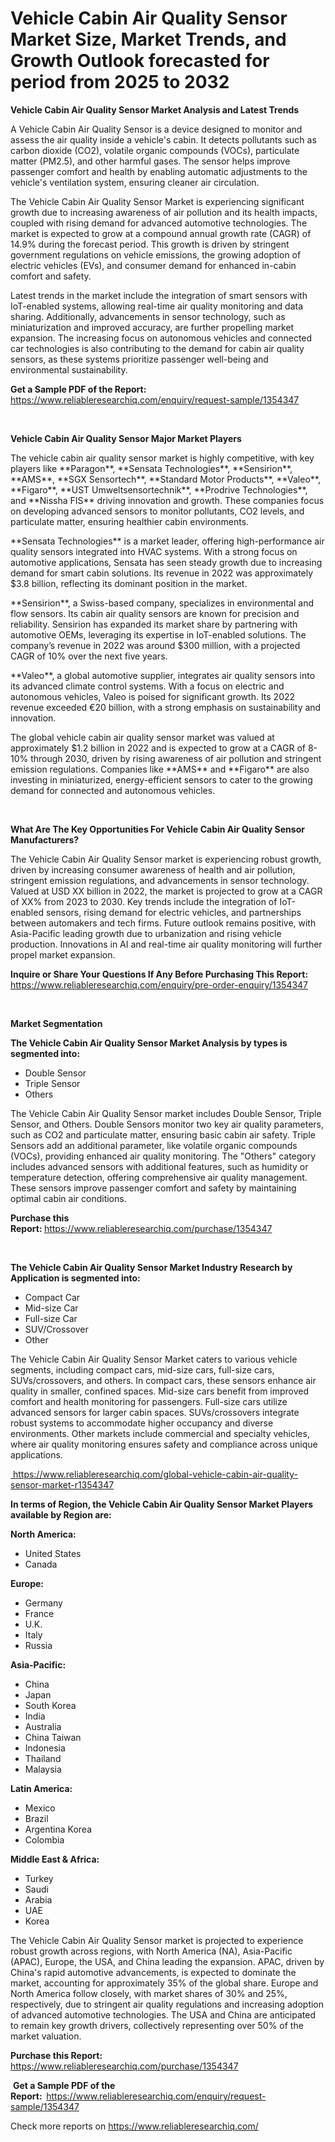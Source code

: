 <p><h1>Vehicle Cabin Air Quality Sensor Market Size, Market Trends, and Growth Outlook forecasted for period from 2025 to 2032</h1></p><p><strong>Vehicle Cabin Air Quality Sensor Market Analysis and Latest Trends</strong></p>
<p><p>A Vehicle Cabin Air Quality Sensor is a device designed to monitor and assess the air quality inside a vehicle's cabin. It detects pollutants such as carbon dioxide (CO2), volatile organic compounds (VOCs), particulate matter (PM2.5), and other harmful gases. The sensor helps improve passenger comfort and health by enabling automatic adjustments to the vehicle's ventilation system, ensuring cleaner air circulation.</p><p>The Vehicle Cabin Air Quality Sensor Market is experiencing significant growth due to increasing awareness of air pollution and its health impacts, coupled with rising demand for advanced automotive technologies. The market is expected to grow at a compound annual growth rate (CAGR) of 14.9% during the forecast period. This growth is driven by stringent government regulations on vehicle emissions, the growing adoption of electric vehicles (EVs), and consumer demand for enhanced in-cabin comfort and safety.</p><p>Latest trends in the market include the integration of smart sensors with IoT-enabled systems, allowing real-time air quality monitoring and data sharing. Additionally, advancements in sensor technology, such as miniaturization and improved accuracy, are further propelling market expansion. The increasing focus on autonomous vehicles and connected car technologies is also contributing to the demand for cabin air quality sensors, as these systems prioritize passenger well-being and environmental sustainability.</p></p>
<p><strong>Get a Sample PDF of the Report:&nbsp;</strong> <a href="https://www.reliableresearchiq.com/enquiry/request-sample/1354347?utm_campaign=103&utm_medium=2&utm_source=Github&utm_content=ia&utm_term=24012025&utm_id=vehicle-cabin-air-quality-sensor">https://www.reliableresearchiq.com/enquiry/request-sample/1354347</a></p>
<p>&nbsp;</p>
<p><strong>Vehicle Cabin Air Quality Sensor Major Market Players</strong></p>
<p><p>The vehicle cabin air quality sensor market is highly competitive, with key players like **Paragon**, **Sensata Technologies**, **Sensirion**, **AMS**, **SGX Sensortech**, **Standard Motor Products**, **Valeo**, **Figaro**, **UST Umweltsensortechnik**, **Prodrive Technologies**, and **Nissha FIS** driving innovation and growth. These companies focus on developing advanced sensors to monitor pollutants, CO2 levels, and particulate matter, ensuring healthier cabin environments.</p><p>**Sensata Technologies** is a market leader, offering high-performance air quality sensors integrated into HVAC systems. With a strong focus on automotive applications, Sensata has seen steady growth due to increasing demand for smart cabin solutions. Its revenue in 2022 was approximately $3.8 billion, reflecting its dominant position in the market.</p><p>**Sensirion**, a Swiss-based company, specializes in environmental and flow sensors. Its cabin air quality sensors are known for precision and reliability. Sensirion has expanded its market share by partnering with automotive OEMs, leveraging its expertise in IoT-enabled solutions. The company’s revenue in 2022 was around $300 million, with a projected CAGR of 10% over the next five years.</p><p>**Valeo**, a global automotive supplier, integrates air quality sensors into its advanced climate control systems. With a focus on electric and autonomous vehicles, Valeo is poised for significant growth. Its 2022 revenue exceeded €20 billion, with a strong emphasis on sustainability and innovation.</p><p>The global vehicle cabin air quality sensor market was valued at approximately $1.2 billion in 2022 and is expected to grow at a CAGR of 8-10% through 2030, driven by rising awareness of air pollution and stringent emission regulations. Companies like **AMS** and **Figaro** are also investing in miniaturized, energy-efficient sensors to cater to the growing demand for connected and autonomous vehicles.</p></p>
<p>&nbsp;</p>
<p><strong>What Are The Key Opportunities For Vehicle Cabin Air Quality Sensor Manufacturers?</strong></p>
<p><p>The Vehicle Cabin Air Quality Sensor market is experiencing robust growth, driven by increasing consumer awareness of health and air pollution, stringent emission regulations, and advancements in sensor technology. Valued at USD XX billion in 2022, the market is projected to grow at a CAGR of XX% from 2023 to 2030. Key trends include the integration of IoT-enabled sensors, rising demand for electric vehicles, and partnerships between automakers and tech firms. Future outlook remains positive, with Asia-Pacific leading growth due to urbanization and rising vehicle production. Innovations in AI and real-time air quality monitoring will further propel market expansion.</p></p>
<p><strong>Inquire or Share Your Questions If Any Before Purchasing This Report:</strong> <a href="https://www.reliableresearchiq.com/enquiry/pre-order-enquiry/1354347?utm_campaign=103&utm_medium=2&utm_source=Github&utm_content=ia&utm_term=24012025&utm_id=vehicle-cabin-air-quality-sensor">https://www.reliableresearchiq.com/enquiry/pre-order-enquiry/1354347</a></p>
<p>&nbsp;</p>
<p><strong>Market Segmentation</strong></p>
<p><strong>The Vehicle Cabin Air Quality Sensor Market Analysis by types is segmented into:</strong></p>
<p><ul><li>Double Sensor</li><li>Triple Sensor</li><li>Others</li></ul></p>
<p><p>The Vehicle Cabin Air Quality Sensor market includes Double Sensor, Triple Sensor, and Others. Double Sensors monitor two key air quality parameters, such as CO2 and particulate matter, ensuring basic cabin air safety. Triple Sensors add an additional parameter, like volatile organic compounds (VOCs), providing enhanced air quality monitoring. The "Others" category includes advanced sensors with additional features, such as humidity or temperature detection, offering comprehensive air quality management. These sensors improve passenger comfort and safety by maintaining optimal cabin air conditions.</p></p>
<p><strong>Purchase this Report:&nbsp;</strong><a href="https://www.reliableresearchiq.com/purchase/1354347?utm_campaign=103&utm_medium=2&utm_source=Github&utm_content=ia&utm_term=24012025&utm_id=vehicle-cabin-air-quality-sensor">https://www.reliableresearchiq.com/purchase/1354347</a></p>
<p>&nbsp;</p>
<p><strong>The Vehicle Cabin Air Quality Sensor Market Industry Research by Application is segmented into:</strong></p>
<p><ul><li>Compact Car</li><li>Mid-size Car</li><li>Full-size Car</li><li>SUV/Crossover</li><li>Other</li></ul></p>
<p><p>The Vehicle Cabin Air Quality Sensor Market caters to various vehicle segments, including compact cars, mid-size cars, full-size cars, SUVs/crossovers, and others. In compact cars, these sensors enhance air quality in smaller, confined spaces. Mid-size cars benefit from improved comfort and health monitoring for passengers. Full-size cars utilize advanced sensors for larger cabin spaces. SUVs/crossovers integrate robust systems to accommodate higher occupancy and diverse environments. Other markets include commercial and specialty vehicles, where air quality monitoring ensures safety and compliance across unique applications.</p></p>
<p><a href="https://www.reliableresearchiq.com/global-vehicle-cabin-air-quality-sensor-market-r1354347?utm_campaign=103&utm_medium=2&utm_source=Github&utm_content=ia&utm_term=24012025&utm_id=vehicle-cabin-air-quality-sensor">&nbsp;https://www.reliableresearchiq.com/global-vehicle-cabin-air-quality-sensor-market-r1354347</a></p>
<p><strong>In terms of Region, the Vehicle Cabin Air Quality Sensor Market Players available by Region are:</strong></p>
<p>
    <p> <strong> North America: </strong>
        <ul>
            <li>United States</li>
            <li>Canada</li>
        </ul>
        </p> 
    <p> <strong> Europe: </strong>
        <ul>
            <li>Germany</li>
            <li>France</li>
            <li>U.K.</li>
            <li>Italy</li>
            <li>Russia</li>
        </ul>
        </p> 
    <p> <strong> Asia-Pacific: </strong>
        <ul>
            <li>China</li>
            <li>Japan</li>
            <li>South Korea</li>
            <li>India</li>
            <li>Australia</li>
            <li>China Taiwan</li>
            <li>Indonesia</li>
            <li>Thailand</li>
            <li>Malaysia</li>
        </ul>
        </p> 
    <p> <strong> Latin America: </strong>
        <ul>
            <li>Mexico</li>
            <li>Brazil</li>
            <li>Argentina Korea</li>
            <li>Colombia</li>
        </ul>
        </p> 
    <p> <strong> Middle East & Africa: </strong>
        <ul>
            <li>Turkey</li>
            <li>Saudi</li>
            <li>Arabia</li>
            <li>UAE</li>
            <li>Korea</li>
        </ul>
    </p>
    </p>
<p><p>The Vehicle Cabin Air Quality Sensor market is projected to experience robust growth across regions, with North America (NA), Asia-Pacific (APAC), Europe, the USA, and China leading the expansion. APAC, driven by China's rapid automotive advancements, is expected to dominate the market, accounting for approximately 35% of the global share. Europe and North America follow closely, with market shares of 30% and 25%, respectively, due to stringent air quality regulations and increasing adoption of advanced automotive technologies. The USA and China are anticipated to remain key growth drivers, collectively representing over 50% of the market valuation.</p></p>
<p><strong>Purchase this Report: </strong><a href="https://www.reliableresearchiq.com/purchase/1354347?utm_campaign=103&utm_medium=2&utm_source=Github&utm_content=ia&utm_term=24012025&utm_id=vehicle-cabin-air-quality-sensor">https://www.reliableresearchiq.com/purchase/1354347</a></p>
<p>&nbsp;<strong>Get a Sample PDF of the Report:&nbsp;&nbsp;</strong><a href="https://www.reliableresearchiq.com/enquiry/request-sample/1354347?utm_campaign=103&utm_medium=2&utm_source=Github&utm_content=ia&utm_term=24012025&utm_id=vehicle-cabin-air-quality-sensor">https://www.reliableresearchiq.com/enquiry/request-sample/1354347</a></p>
<p><strong></strong></p>
<p>Check more reports on <a href="https://www.reliableresearchiq.com/?utm_campaign=103&utm_medium=2&utm_source=Github&utm_content=ia&utm_term=24012025&utm_id=vehicle-cabin-air-quality-sensor">https://www.reliableresearchiq.com/</a></p>